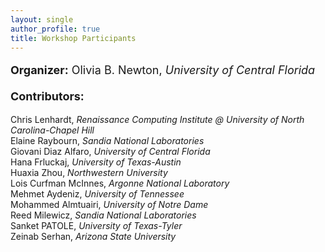 ```yaml
---
layout: single
author_profile: true
title: Workshop Participants
---
```

<p style="font-size: 18px;">
<strong>Organizer:</strong> Olivia B. Newton, <i>University of Central Florida</i>
<br>
<br>
<strong>Contributors:</strong>  <br>

Chris Lenhardt,	<i>Renaissance Computing Institute @ University of North Carolina-Chapel Hill</i><br>
Elaine Raybourn, <i>Sandia National Laboratories</i><br>
Giovani Diaz Alfaro, <i>University of Central Florida</i><br>
Hana Frluckaj, <i>University of Texas-Austin</i><br>
Huaxia Zhou, <i>Northwestern University</i><br>
Lois Curfman McInnes, <i>Argonne National Laboratory</i><br>
Mehmet Aydeniz,	<i>University of Tennessee</i><br>
Mohammed Almtuairi, <i>University of Notre Dame</i><br>
Reed Milewicz, <i>Sandia National Laboratories</i><br>
Sanket PATOLE, <i>University of Texas-Tyler</i><br>
Zeinab Serhan, <i>Arizona State University</i><br>
</p>

